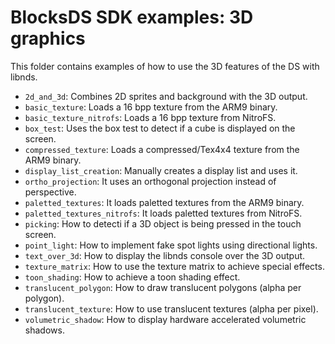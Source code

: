 # BlocksDS SDK examples: 3D graphics

This folder contains examples of how to use the 3D features of the DS with
libnds.

- `2d_and_3d`: Combines 2D sprites and background with the 3D output.
- `basic_texture`: Loads a 16 bpp texture from the ARM9 binary.
- `basic_texture_nitrofs`: Loads a 16 bpp texture from NitroFS.
- `box_test`: Uses the box test to detect if a cube is displayed on the screen.
- `compressed_texture`: Loads a compressed/Tex4x4 texture from the ARM9 binary.
- `display_list_creation`: Manually creates a display list and uses it.
- `ortho_projection`: It uses an orthogonal projection instead of perspective.
- `paletted_textures`: It loads paletted textures from the ARM9 binary.
- `paletted_textures_nitrofs`: It loads paletted textures from NitroFS.
- `picking`: How to detecti if a 3D object is being pressed in the touch screen.
- `point_light`: How to implement fake spot lights using directional lights.
- `text_over_3d`: How to display the libnds console over the 3D output.
- `texture_matrix`: How to use the texture matrix to achieve special effects.
- `toon_shading`: How to achieve a toon shading effect.
- `translucent_polygon`: How to draw translucent polygons (alpha per polygon).
- `translucent_texture`: How to use translucent textures (alpha per pixel).
- `volumetric_shadow`: How to display hardware accelerated volumetric shadows.
